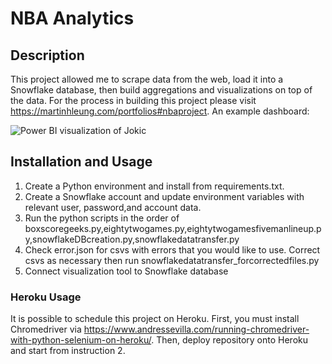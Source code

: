 # NBA Analytics

## Description

This project allowed me to scrape data from the web, load it into a Snowflake database, then build aggregations and visualizations on top of the data. For the process in building this project please visit https://martinhleung.com/portfolios#nbaproject. An example dashboard:

<picture>
  <img alt="Power BI visualization of Jokic" src="http://martinhleung.com/wp-content/uploads/2022/06/BI-screenshot-3.png">
</picture>

## Installation and Usage

1. Create a Python environment and install from requirements.txt.
2. Create a Snowflake account and update environment variables with relevant user, password,and account data. 
3. Run the python scripts in the order of boxscoregeeks.py,eightytwogames.py,eightytwogamesfivemanlineup.py,snowflakeDBcreation.py,snowflakedatatransfer.py
4. Check error.json for csvs with errors that you would like to use. Correct csvs as necessary then run snowflakedatatransfer_forcorrectedfiles.py
5. Connect visualization tool to Snowflake database 

### Heroku Usage
It is possible to schedule this project on Heroku. First, you must install Chromedriver via https://www.andressevilla.com/running-chromedriver-with-python-selenium-on-heroku/.
Then, deploy repository onto Heroku and start from instruction 2. 
